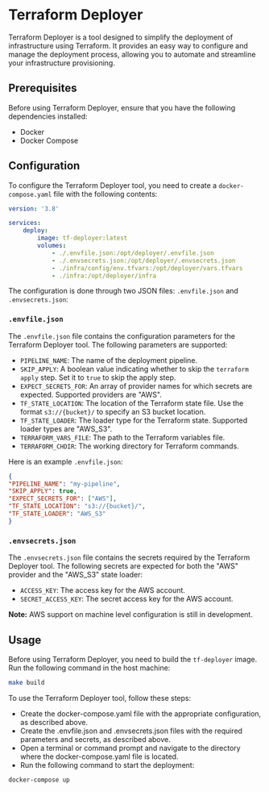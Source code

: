 # Terraform Deployer

Terraform Deployer is a tool designed to simplify the deployment of infrastructure using Terraform. It provides an easy way to configure and manage the deployment process, allowing you to automate and streamline your infrastructure provisioning.

## Prerequisites

Before using Terraform Deployer, ensure that you have the following dependencies installed:

- Docker
- Docker Compose

## Configuration

To configure the Terraform Deployer tool, you need to create a `docker-compose.yaml` file with the following contents:

``` yaml
version: '3.8'

services:
    deploy:
        image: tf-deployer:latest
        volumes:
            - ./.envfile.json:/opt/deployer/.envfile.json
            - ./.envsecrets.json:/opt/deployer/.envsecrets.json
            - ./infra/config/env.tfvars:/opt/deployer/vars.tfvars
            - ./infra:/opt/deployer/infra
```


The configuration is done through two JSON files: `.envfile.json` and `.envsecrets.json`:

### `.envfile.json`

The `.envfile.json` file contains the configuration parameters for the Terraform Deployer tool. The following parameters are supported:

- `PIPELINE_NAME`: The name of the deployment pipeline.
- `SKIP_APPLY`: A boolean value indicating whether to skip the `terraform apply` step. Set it to `true` to skip the apply step.
- `EXPECT_SECRETS_FOR`: An array of provider names for which secrets are expected. Supported providers are "AWS".
- `TF_STATE_LOCATION`: The location of the Terraform state file. Use the format `s3://{bucket}/` to specify an S3 bucket location.
- `TF_STATE_LOADER`: The loader type for the Terraform state. Supported loader types are "AWS_S3".
- `TERRAFORM_VARS_FILE`: The path to the Terraform variables file.
- `TERRAFORM_CHDIR`: The working directory for Terraform commands.

Here is an example `.envfile.json`:

``` json
{
"PIPELINE_NAME": "my-pipeline",
"SKIP_APPLY": true,
"EXPECT_SECRETS_FOR": ["AWS"],
"TF_STATE_LOCATION": "s3://{bucket}/",
"TF_STATE_LOADER": "AWS_S3"
}
```
### `.envsecrets.json`

The `.envsecrets.json` file contains the secrets required by the Terraform Deployer tool. The following secrets are expected for both the "AWS" provider and the "AWS_S3" state loader:

- `ACCESS_KEY`: The access key for the AWS account.
- `SECRET_ACCESS_KEY`: The secret access key for the AWS account.

**Note:** AWS support on machine level configuration is still in development.

## Usage

Before using Terraform Deployer, you need to build the `tf-deployer` image. Run the following command in the host machine:

```bash
make build
```

To use the Terraform Deployer tool, follow these steps:
- Create the docker-compose.yaml file with the appropriate configuration, as described above.
- Create the .envfile.json and .envsecrets.json files with the required parameters and secrets, as described above.
- Open a terminal or command prompt and navigate to the directory where the docker-compose.yaml file is located.
- Run the following command to start the deployment:
``` bash
docker-compose up
```